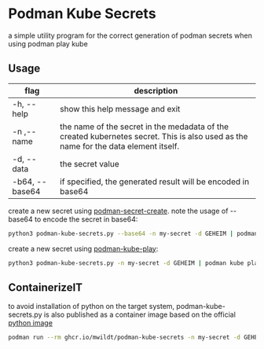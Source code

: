 # Podman Kube Secrets
a simple utility program for the correct generation of podman secrets when
using podman play kube

## Usage
| flag           | description                                                                                                                        |
|----------------|------------------------------------------------------------------------------------------------------------------------------------|
| -h, --help     | show this help message and exit                                                                                                    |
| -n ,--name     |the name of the secret in the medadata of the created kubernetes secret. This is also used as the name for the data element itself. |
| -d, --data     | the secret value                                                                                                                   |
| -b64, --base64 | if specified, the generated result will be encoded in base64                                                                       |

create a new secret using [podman-secret-create](https://docs.podman.io/en/latest/markdown/podman-secret-create.1.html).
note the usage of --base64 to encode the secret in base64:
```bash
python3 podman-kube-secrets.py --base64 -n my-secret -d GEHEIM | podman secret create my-secret -
```
create a new secret using [podman-kube-play](https://docs.podman.io/en/latest/markdown/podman-kube-play.1.html): 
```bash
python3 podman-kube-secrets.py -n my-secret -d GEHEIM | podman kube play -
```

## ContainerizeIT
to avoid installation of python on the target system, podman-kube-secrets.py is also published as a container image based on the official [python image](https://hub.docker.com/_/python/)

```bash
podman run --rm ghcr.io/mwildt/podman-kube-secrets -n my-secret -d GEHEIM | podman kube play -
```





